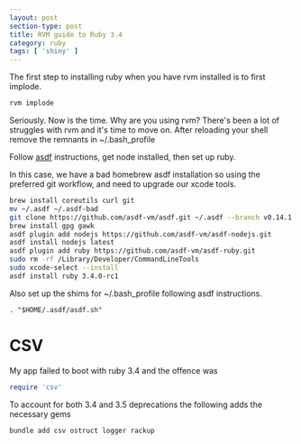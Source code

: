 ```yaml
---
layout: post
section-type: post
title: RVM guide to Ruby 3.4
category: ruby
tags: [ 'shiny' ]
---
```


The first step to installing ruby when you have rvm installed is to first implode.

```bash
rvm implode
```

Seriously.  Now is the time.  Why are you using rvm?  There's been a lot of struggles
with rvm and it's time to move on.  After reloading your shell remove the remnants
in ~/.bash_profile

Follow [asdf](https://asdf-vm.com/guide/getting-started.html) instructions,
get node installed, then set up ruby.

In this case, we have a bad homebrew asdf installation so using the preferred git
workflow, and need to upgrade our xcode tools.

```bash
brew install coreutils curl git
mv ~/.asdf ~/.asdf-bad
git clone https://github.com/asdf-vm/asdf.git ~/.asdf --branch v0.14.1
brew install gpg gawk
asdf plugin add nodejs https://github.com/asdf-vm/asdf-nodejs.git
asdf install nodejs latest
asdf plugin add ruby https://github.com/asdf-vm/asdf-ruby.git
sudo rm -rf /Library/Developer/CommandLineTools
sudo xcode-select --install
asdf install ruby 3.4.0-rc1
```

Also set up the shims for ~/.bash_profile following asdf instructions.

```
. "$HOME/.asdf/asdf.sh"
```

# CSV

My app failed to boot with ruby 3.4 and the offence was

```ruby
require 'csv'
```

To account for both 3.4 and 3.5 deprecations the following adds the necessary gems

```
bundle add csv ostruct logger rackup
```
